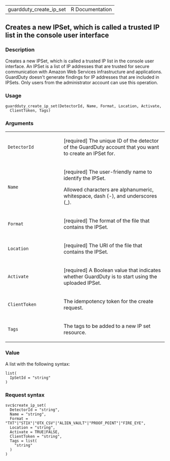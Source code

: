 <table style="width: 100%;">
<tbody>
<tr class="odd">
<td>guardduty_create_ip_set</td>
<td style="text-align: right;">R Documentation</td>
</tr>
</tbody>
</table>

## Creates a new IPSet, which is called a trusted IP list in the console user interface

### Description

Creates a new IPSet, which is called a trusted IP list in the console
user interface. An IPSet is a list of IP addresses that are trusted for
secure communication with Amazon Web Services infrastructure and
applications. GuardDuty doesn't generate findings for IP addresses that
are included in IPSets. Only users from the administrator account can
use this operation.

### Usage

    guardduty_create_ip_set(DetectorId, Name, Format, Location, Activate,
      ClientToken, Tags)

### Arguments

<table>
<colgroup>
<col style="width: 35%" />
<col style="width: 65%" />
</colgroup>
<tbody>
<tr class="odd">
<td><code
id="guardduty_create_ip_set_:_DetectorId">DetectorId</code></td>
<td><p>[required] The unique ID of the detector of the GuardDuty account
that you want to create an IPSet for.</p></td>
</tr>
<tr class="even">
<td><code id="guardduty_create_ip_set_:_Name">Name</code></td>
<td><p>[required] The user-friendly name to identify the IPSet.</p>
<p>Allowed characters are alphanumeric, whitespace, dash (-), and
underscores (_).</p></td>
</tr>
<tr class="odd">
<td><code id="guardduty_create_ip_set_:_Format">Format</code></td>
<td><p>[required] The format of the file that contains the
IPSet.</p></td>
</tr>
<tr class="even">
<td><code id="guardduty_create_ip_set_:_Location">Location</code></td>
<td><p>[required] The URI of the file that contains the IPSet.</p></td>
</tr>
<tr class="odd">
<td><code id="guardduty_create_ip_set_:_Activate">Activate</code></td>
<td><p>[required] A Boolean value that indicates whether GuardDuty is to
start using the uploaded IPSet.</p></td>
</tr>
<tr class="even">
<td><code
id="guardduty_create_ip_set_:_ClientToken">ClientToken</code></td>
<td><p>The idempotency token for the create request.</p></td>
</tr>
<tr class="odd">
<td><code id="guardduty_create_ip_set_:_Tags">Tags</code></td>
<td><p>The tags to be added to a new IP set resource.</p></td>
</tr>
</tbody>
</table>

### Value

A list with the following syntax:

    list(
      IpSetId = "string"
    )

### Request syntax

    svc$create_ip_set(
      DetectorId = "string",
      Name = "string",
      Format = "TXT"|"STIX"|"OTX_CSV"|"ALIEN_VAULT"|"PROOF_POINT"|"FIRE_EYE",
      Location = "string",
      Activate = TRUE|FALSE,
      ClientToken = "string",
      Tags = list(
        "string"
      )
    )

